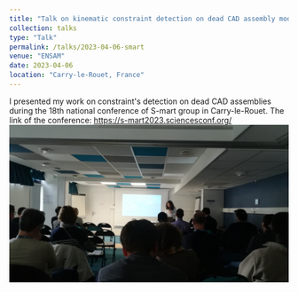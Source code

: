 ```yaml
---
title: "Talk on kinematic constraint detection on dead CAD assembly model"
collection: talks
type: "Talk"
permalink: /talks/2023-04-06-smart
venue: "ENSAM"
date: 2023-04-06
location: "Carry-le-Rouet, France"
---
```


I presented my work on constraint's detection on dead CAD assemblies during the 18th national conference of S-mart group in Carry-le-Rouet.
The link of the conference: https://s-mart2023.sciencesconf.org/
<img src='/images/smart.jpg'>